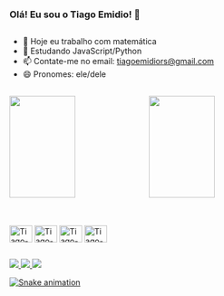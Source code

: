 <link rel="stylesheet" href="https://cdn.jsdelivr.net/gh/devicons/devicon@v2.15.1/devicon.min.css">

### Olá! Eu sou o Tiago Emidio! 👋

##

- 🔭 Hoje eu trabalho com matemática
- 🌱 Estudando JavaScript/Python
- 📫 Contate-me no email: tiagoemidiors@gmail.com
- 😄 Pronomes: ele/dele

##
<div>
  <img height = "180em" width ="48%" src = "https://github-readme-stats.vercel.app/api?username=tiagoemidiors&theme=gotham&show_icons=true">
  <img height = "180em" width ="48%" src ="https://github-readme-stats.vercel.app/api/top-langs/?username=tiagoemidiors&layout=compact&theme=gotham&show_icons=true&langs_count=4"/>
</div>

##

<div style"display: inline-block"><br>
  <img align="center" alt="Tiago-JS" height="30" width="40" src="https://cdn.jsdelivr.net/gh/devicons/devicon/icons/javascript/javascript-original.svg">
  <img align="center" alt="Tiago-HTML" height="30" width="40" src="https://cdn.jsdelivr.net/gh/devicons/devicon/icons/html5/html5-original.svg">
  <img align="center" alt="Tiago-CSS" height="30" width="40" src="https://cdn.jsdelivr.net/gh/devicons/devicon/icons/css3/css3-original.svg">
  <img align="center" alt="Tiago-PYTHON" height="30" width="40" src="https://cdn.jsdelivr.net/gh/devicons/devicon/icons/python/python-original.svg">
</div>

##

<div>
  <a href="https://www.linkedin.com/in/tiagoemidiors/" target="_blank"><img src="https://img.shields.io/badge/LinkedIn-0077B5?style=for-the-badge&logo=linkedin&logoColor=white" target="_blank">
  <a href="https://twitter.com/tiagoemidiors" target="_blank"><img src="https://img.shields.io/badge/Twitter-1DA1F2?style=for-the-badge&logo=twitter&logoColor=white" target="_blank">
  <a href="https://www.instagram.com/tiagoemidiors/" target="_blank"><img src="https://img.shields.io/badge/Instagram-E4405F?style=for-the-badge&logo=instagram&logoColor=white" target="_blank">
</div>

![Snake animation](https://github.com/tiagoemidiors/tiagoemidiors/blob/output/github-contribution-grid-snake.svg)
 

